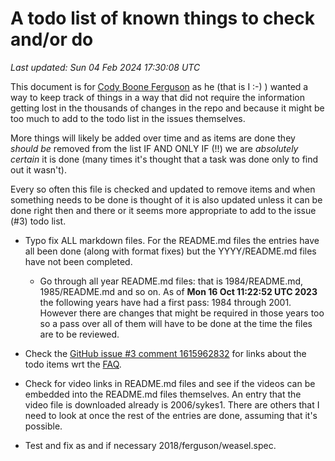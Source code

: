 # A todo list of known things to check and/or do
*Last updated: Sun 04 Feb 2024 17:30:08 UTC*

This document is for [Cody Boone Ferguson](/authors.html#Cody_Boone_Ferguson) as
he (that is I :-) ) wanted a way to keep track of things in a way that did not
require the information getting lost in the thousands of changes in the repo and
because it might be too much to add to the todo list in the issues themselves.

More things will likely be added over time and as items are done they _should
be_ removed from the list IF AND ONLY IF (!!) we are _absolutely certain_ it is
done (many times it's thought that a task was done only to find out it wasn't).

Every so often this file is checked and updated to remove items and when
something needs to be done is thought of it is also updated unless it can be
done right then and there or it seems more appropriate to add to the issue (#3)
todo list.

- Typo fix ALL markdown files. For the README.md files the entries have all been
done (along with format fixes) but the YYYY/README.md files have not been
completed.
    * Go through all year README.md files: that is 1984/README.md,
    1985/README.md and so on. As of **Mon 16 Oct 11:22:52 UTC 2023** the
    following years have had a first pass: 1984 through 2001. However there are
    changes that might be required in those years too so a pass over all of them
    will have to be done at the time the files are to be reviewed.

- Check the [GitHub issue #3 comment
1615962832](https://github.com/ioccc-src/temp-test-ioccc/issues/3#issuecomment-1615962832)
for links about the todo items wrt the [FAQ](/faq.md).

- Check for video links in README.md files and see if the videos can be
embedded into the README.md files themselves. An entry that the video file is
downloaded already is 2006/sykes1. There are others that I need to look at once
the rest of the entries are done, assuming that it's possible.

- Test and fix as and if necessary 2018/ferguson/weasel.spec.
